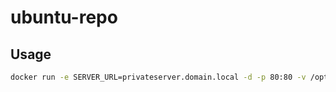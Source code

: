 # ubuntu-repo

## Usage
```sh
docker run -e SERVER_URL=privateserver.domain.local -d -p 80:80 -v /opt/packeges/sources/:/mnt/packages/ teste
```
